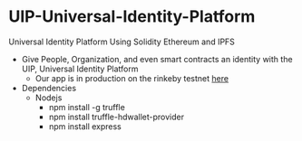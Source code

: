 # UIP-Universal-Identity-Platform
Universal Identity Platform
Using Solidity Ethereum and IPFS

* Give People, Organization, and even smart contracts an identity with the UIP, Universal Identity Platform
    * Our app is in production on the rinkeby testnet [here](http://blockapps.tech:3042/)
* Dependencies
    * Nodejs
        * npm install -g truffle
        * npm install truffle-hdwallet-provider
        * npm install express
